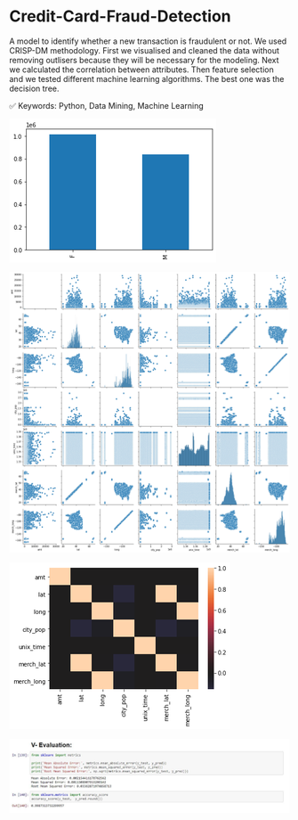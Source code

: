 # Credit-Card-Fraud-Detection

A model to identify whether a new transaction is fraudulent or not.
We used CRISP-DM methodology.
First we visualised and cleaned the data without removing outlisers because they will be necessary for the modeling.
Next we calculated the correlation between attributes.
Then feature selection and we tested different machine learning algorithms. The best one was the decision tree.

✅ Keywords: Python, Data Mining, Machine Learning


![](barplot.png)

![](correlation.png)

![](heatmap.png)

![](evaluation.jpg)
